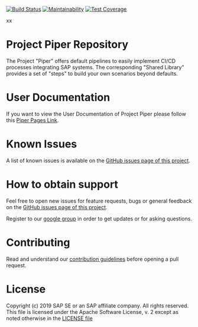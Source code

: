 [![Build Status](https://travis-ci.org/SAP/jenkins-library.svg?branch=master)](https://travis-ci.org/SAP/jenkins-library)
[![Maintainability](https://api.codeclimate.com/v1/badges/0e6a23344616e29b4ed0/maintainability)](https://codeclimate.com/github/SAP/jenkins-library/maintainability)
[![Test Coverage](https://api.codeclimate.com/v1/badges/0e6a23344616e29b4ed0/test_coverage)](https://codeclimate.com/github/SAP/jenkins-library/test_coverage)


xx
# Project Piper Repository

The Project "Piper" offers default pipelines to easily implement CI/CD processes integrating SAP systems. The corresponding "Shared Library" provides a set of "steps" to build your own scenarios beyond defaults.

# User Documentation

If you want to view the User Documentation of Project Piper please follow this [Piper Pages Link][piper-library-user-doc].

# Known Issues

A list of known issues is available on the [GitHub issues page of this project][piper-library-issues].

# How to obtain support

Feel free to open new issues for feature requests, bugs or general feedback on
the [GitHub issues page of this project][piper-library-issues].

Register to our [google group][google-group] in order to get updates or for asking questions.

# Contributing

Read and understand our [contribution guidelines][piper-library-contribution]
before opening a pull request.

# License

Copyright (c) 2019 SAP SE or an SAP affiliate company. All rights reserved.
This file is licensed under the Apache Software License, v. 2 except as noted
otherwise in the [LICENSE file][piper-library-license]

[piper-library-user-doc]: https://sap.github.io/jenkins-library/
[piper-library-issues]: https://github.com/SAP/jenkins-library/issues
[piper-library-license]: ./LICENSE
[piper-library-contribution]: .github/CONTRIBUTING.md
[google-group]: https://groups.google.com/forum/#!forum/project-piper
